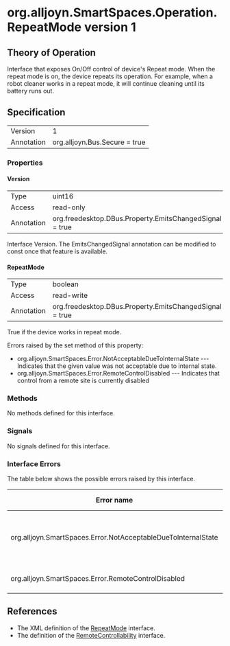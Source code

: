 # org.alljoyn.SmartSpaces.Operation.RepeatMode version 1

## Theory of Operation

Interface that exposes On/Off control of device's Repeat mode. When the repeat
mode is on, the device repeats its operation. For example, when a robot cleaner 
works in a repeat mode, it will continue cleaning until its battery runs out.

## Specification

|            |                                                              |
|------------|--------------------------------------------------------------|
| Version    | 1                                                            |
| Annotation | org.alljoyn.Bus.Secure = true                                |

### Properties

#### Version

|                   |                                                         |
|-------------------|---------------------------------------------------------|
| Type              | uint16                                                  |
| Access            | read-only                                               |
| Annotation        | org.freedesktop.DBus.Property.EmitsChangedSignal = true |

Interface Version. The EmitsChangedSignal annotation can be modified to const 
once that feature is available.

#### RepeatMode

|            |                                                              |
|------------|--------------------------------------------------------------|
| Type       | boolean                                                      |
| Access     | read-write                                                   |
| Annotation | org.freedesktop.DBus.Property.EmitsChangedSignal = true      |

True if the device works in repeat mode.

Errors raised by the set method of this property:

* org.alljoyn.SmartSpaces.Error.NotAcceptableDueToInternalState --- Indicates
that the given value was not acceptable due to internal state.
* org.alljoyn.SmartSpaces.Error.RemoteControlDisabled --- Indicates that
control from a remote site is currently disabled

### Methods

No methods defined for this interface.

### Signals

No signals defined for this interface.

### Interface Errors

The table below shows the possible errors raised by this interface.

| Error name                    | Error message                         |
|-------------------------------|---------------------------------------|
| org.alljoyn.SmartSpaces.Error.NotAcceptableDueToInternalState | The value is not acceptable due to internal state |
| org.alljoyn.SmartSpaces.Error.RemoteControlDisabled |Remote control disabled |

## References

  * The XML definition of the [RepeatMode](RepeatMode-v1.xml) interface.
  * The definition of the [RemoteControllability](/org.alljoyn.SmartSpaces.Operation/RemoteControllability-v1) interface.
